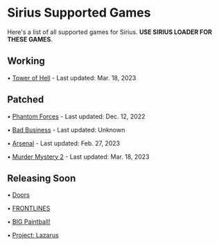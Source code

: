 # Sirius Supported Games

Here's a list of all supported games for Sirius. **USE SIRIUS LOADER FOR THESE GAMES**.

## Working

• [Tower of Hell](https://www.roblox.com/games/1962086868) - Last updated: Mar. 18, 2023

## Patched

• [Phantom Forces](https://www.roblox.com/games/292439477) - Last updated: Dec. 12, 2022


• [Bad Business](https://www.roblox.com/games/3233893879) - Last updated: Unknown


• [Arsenal](https://www.roblox.com/games/286090429) - Last updated: Feb. 27, 2023


• [Murder Mystery 2](https://www.roblox.com/games/142823291) - Last updated: Mar. 18, 2023

## Releasing Soon

• [Doors](https://www.roblox.com/games/6516141723)

• [FRONTLINES](https://www.roblox.com/games/5938036553)


• [BIG Paintball!](https://www.roblox.com/games/3527629287)


• [Project: Lazarus](https://www.roblox.com/games/443406476)

